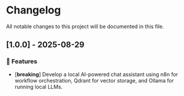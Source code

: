 # Changelog

All notable changes to this project will be documented in this file.

## [1.0.0] - 2025-08-29

### 🚀 Features

- [**breaking**] Develop a local AI-powered chat assistant using n8n for workflow orchestration, Qdrant for vector storage, and Ollama for running local LLMs.

<!-- generated by git-cliff -->
